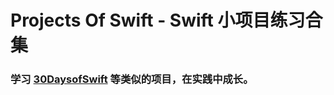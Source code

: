 # Projects Of Swift - Swift 小项目练习合集

### 学习 [30DaysofSwift](https://github.com/allenwong/30DaysofSwift) 等类似的项目，在实践中成长。


